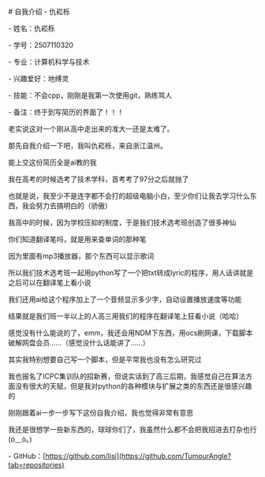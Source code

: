 \# 自我介绍 - 仇崧栎



\- 姓名：仇崧栎

\- 学号：2507110320

\- 专业：计算机科学与技术

\- 兴趣爱好：地缚灵

\- 技能：不会cpp，刚刚是我第一次使用git，熟练骂人

\- 备注：终于到写简历的界面了！！！

老实说这对一个刚从高中走出来的准大一还是太难了。

那先自我介绍一下吧，我叫仇崧栎，来自浙江温州。

能上交这份简历全是ai教的我

我在高考的时候选考了技术学科，首考考了97分之后就抛了

也就是说，我至少不是连字都不会打的超级电脑小白，至少你们让我去学习什么东西，我会努力去搞明白的（骄傲）

我高中的时候，因为学校压抑的制度，于是我们技术选考班创造了很多神仙

你们知道翻译笔吗，就是用来查单词的那种笔

因为里面有mp3播放器，那个东西可以显示歌词

所以我们技术选考班一起用python写了一个把txt转成lyric的程序，用人话讲就是之后可以在翻译笔上看小说

我们还用ai给这个程序加上了一个音频显示多少字，自动设置播放速度等功能

结果就是我们班一半以上的人高三用我们的程序在翻译笔上狂看小说（哈哈）

感觉没有什么能说的了，emm，我还会用NDM下东西，用ocs刷网课，下载脚本破解网盘会员……（感觉没什么话能讲了……）

其实我特别想要自己写一个脚本，但是平常我也没有怎么研究过

我也报名了ICPC集训队的招新赛，但说实话到了高三后期，我感觉自己在算法方面没有很大的天赋，但是我对python的各种模块与扩展之类的东西还是很感兴趣的

刚刚跟着ai一步一步写下这份自我介绍，我也觉得非常有意思

我还是很想学一些新东西的，球球你们了，我虽然什么都不会把我招进去打杂也行(ó﹏ò｡)

\- GitHub：\[https://github.com/lisi](https://github.com/TumourAngle?tab=repositories)



